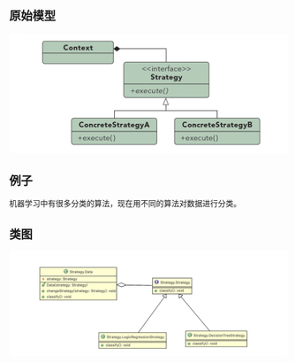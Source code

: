 ## 原始模型
![hh](https://github.com/ICDI0906/Design-Pattern/blob/master/src/Strategy/img/origin.png)
## 例子
机器学习中有很多分类的算法，现在用不同的算法对数据进行分类。
## 类图
![hh](https://github.com/ICDI0906/Design-Pattern/blob/master/src/Strategy/img/example.png)
